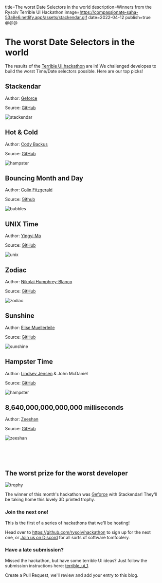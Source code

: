 title=The worst Date Selectors in the world
description=Winners from the Rysolv Terrible UI Hackathon
image=https://compassionate-saha-53a9e6.netlify.app/assets/stackendar.gif
date=2022-04-12
publish=true
@@@

# The worst Date Selectors in the world

The results of the [Terrible UI hackathon](https://github.com/rysolv/hackathon) are in! We challenged developes to build the worst Time/Date selectors possible. Here are our top picks!

## Stackendar

Author: [Geforce](https://github.com/Geforce132)

Source: [GitHub](https://github.com/rysolv/hackathon/tree/main/submissions/terrible_ui_1/stackendar)

![stackendar](./assets/stackendar.gif)

## Hot & Cold

Author: [Cody Backus](https://github.com/codyback)

Source: [GitHub](https://github.com/rysolv/hackathon/tree/main/submissions/terrible_ui_1/hot_or_cold)

![hampster](./assets/hotcold.gif)

## Bouncing Month and Day

Author: [Colin Fitzgerald](https://github.com/ColinC0de)

Source: [Github](https://github.com/rysolv/hackathon/tree/main/submissions/terrible_ui_1/bad%20UI)

![bubbles](./assets/bubbles.gif)

## UNIX Time

Author: [Yingyi Mo](https://github.com/yingmo55)

Source: [GitHub](https://github.com/rysolv/hackathon/tree/main/submissions/terrible_ui_1/unixtime)

![unix](./assets/unix.gif)

## Zodiac

Author: [Nikolai Humphrey-Blanco](https://github.com/nik-seb)

Source: [GitHub](https://github.com/rysolv/hackathon/tree/main/submissions/terrible_ui_1/worst_zodiac_picker)

![zodiac](./assets/zodiac.gif)

## Sunshine

Author: [Elise Muellerleile](https://github.com/eliamue)

Source: [GitHub](https://github.com/rysolv/hackathon/tree/main/submissions/terrible_ui_1/bootiful-ui)

![sunshine](./assets/sunshine.gif)

## Hampster Time

Author: [Lindsey Jensen](https://github.com/lindsjens/) & John McDaniel

Source: [GitHub](https://github.com/rysolv/hackathon/tree/main/submissions/terrible_ui_1/click%20here)

![hampster](./assets/hampster.gif)

## 8,640,000,000,000,000 milliseconds

Author: [Zeeshan](https://github.com/ZeeshanZulfiqarAli)

Source: [GitHub](https://github.com/rysolv/hackathon/tree/main/submissions/terrible_ui_1/ingenious_selector)

![zeeshan](./assets/zeeshan.gif)

<br>
<br>
<br>

## The worst prize for the worst developer

![trophy](./assets/trophy.jpg)

The winner of this month's hackathon was [Geforce](https://github.com/Geforce132) with Stackendar! They'll be taking home this lovely 3D printed trophy.

### Join the next one!

This is the first of a series of hackathons that we'll be hosting!

Head over to https://github.com/rysolv/hackathon to sign up for the next one, or [Join us on Discord](https://discord.gg/kqt8RcVggN) for all sorts of software tomfoolery.

### Have a late submission?

Missed the hackathon, but have some terrible UI ideas? Just follow the submission instructions here: [terrible_ui_1](https://github.com/rysolv/hackathon/tree/main/submissions/terrible_ui_1).

Create a Pull Request, we'll review and add your entry to this blog.

